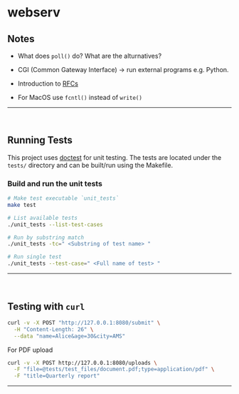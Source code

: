# webserv

## Notes

- What does `poll()` do? What are the alturnatives?

- CGI (Common Gateway Interface) -> run external programs e.g. Python.

- Introduction to [RFCs](https://www.ietf.org/process/rfcs/#introduction)

- For MacOS use `fcntl()` instead of `write()`

---

<br/>



## Running Tests

This project uses [doctest](https://github.com/doctest/doctest) for unit testing. The tests are located under the `tests/` directory and can be built/run using the Makefile.

### Build and run the unit tests

```bash
# Make test executable `unit_tests`
make test

# List available tests
./unit_tests --list-test-cases

# Run by substring match
./unit_tests -tc=" <Substring of test name> "

# Run single test
./unit_tests --test-case=" <Full name of test> "
```

---

<br/>


## Testing with `curl`

```bash
curl -v -X POST "http://127.0.0.1:8080/submit" \
  -H "Content-Length: 26" \
  --data "name=Alice&age=30&city=AMS"
```

For PDF upload

```bash
curl -v -X POST http://127.0.0.1:8080/uploads \
  -F "file=@tests/test_files/document.pdf;type=application/pdf" \
  -F "title=Quarterly report"
```

---

<br/>


